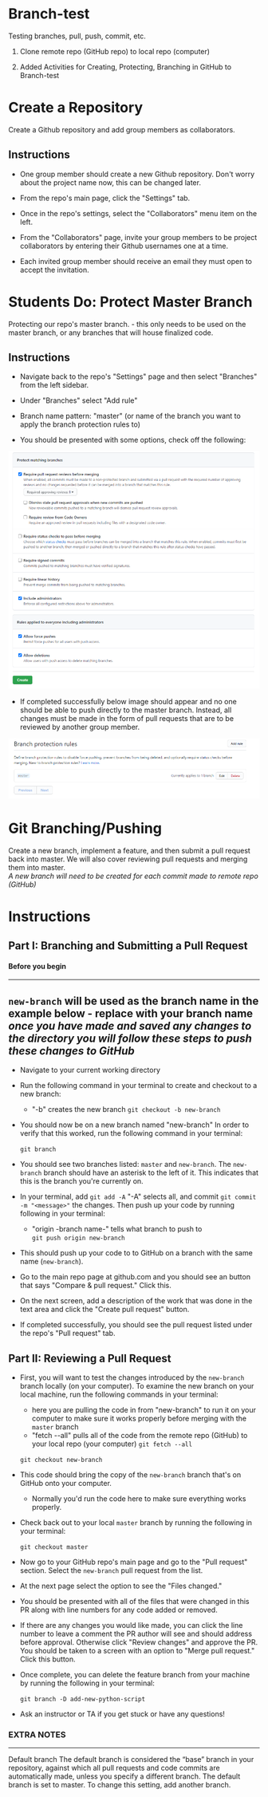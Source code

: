 # Branch-test
Testing branches, pull, push, commit, etc. 

1. Clone remote repo (GitHub repo) to local repo (computer)

2. Added Activities for Creating, Protecting, Branching in GitHub to Branch-test

# Create a Repository

Create a Github repository and add group members as collaborators.

## Instructions

* One group member should create a new Github repository. Don't worry about the project name now, this can be changed later.

* From the repo's main page, click the "Settings" tab.

* Once in the repo's settings, select the "Collaborators" menu item on the left.

* From the "Collaborators" page, invite your group members to be project collaborators by entering their Github usernames one at a time.

* Each invited group member should receive an email they must open to accept the invitation.

# Students Do: Protect Master Branch

Protecting our repo's master branch. - this only needs to be used on the master branch, or any branches that will house finalized code.

## Instructions

* Navigate back to the repo's "Settings" page and then select "Branches" from the left sidebar.

* Under "Branches" select "Add rule"

* Branch name pattern: "master" (or name of the branch you want to apply the branch protection rules to)

* You should be presented with some options, check off the following:

![branch-protection-options](Images/branch-protection-options.png)

* If completed successfully below image should appear and no one should be able to push directly to the master branch. Instead, all changes must be made in the form of pull requests that are to be reviewed by another group member.

![branch-protection-complete](Images/branch-protection-complete.png)


# Git Branching/Pushing

Create a new branch, implement a feature, and then submit a pull request back into master. We will also cover reviewing pull requests and merging them into master.<br>
*A new branch will need to be created for each commit made to remote repo (GitHub)*

# Instructions

## Part I: Branching and Submitting a Pull Request
#### Before you begin
--------
`new-branch` will be used as the branch name in the example below - replace with your branch name<br>
*once you have made and saved any changes to the directory you will follow these steps to push these changes to GitHub*
--------
* Navigate to your current working directory

* Run the following command in your terminal to create and checkout to a new branch:
    * "-b" creates the new branch
  `git checkout -b new-branch`
  
* You should now be on a new branch named "new-branch" In order to verify that this worked, run the following command in your terminal:

  `git branch`

* You should see two branches listed: `master` and `new-branch`. The `new-branch` branch should have an asterisk to the left of it. This indicates that this is the branch you're currently on.

* In your terminal, add `git add -A` "-A" selects all, and commit `git commit -m "<message>"` the changes. Then push up your code by running following in your terminal:
    * "origin -branch name-" tells what branch to push to  
  `git push origin new-branch`

* This should push up your code to to GitHub on a branch with the same name (`new-branch`).

* Go to the main repo page at github.com and you should see an button that says "Compare & pull request." Click this.

* On the next screen, add a description of the work that was done in the text area and click the "Create pull request" button.

* If completed successfully, you should see the pull request listed under the repo's "Pull request" tab.

## Part II: Reviewing a Pull Request

* First, you will want to test the changes introduced by the `new-branch` branch locally (on your computer). To examine the new branch on your local machine, run the following commands in your terminal:
    * here you are pulling the code in from "new-branch" to run it on your computer to make sure it works properly before merging with the `master` branch
    * "fetch --all" pulls all of the code from the remote repo (GitHub) to your local repo (your computer)
  `git fetch --all`

  `git checkout new-branch`

* This code should bring the copy of the `new-branch` branch that's on GitHub onto your computer.

  * Normally you'd run the code here to make sure everything works properly.

* Check back out to your local `master` branch by running the following in your terminal:

  `git checkout master`

* Now go to your GitHub repo's main page and go to the "Pull request" section. Select the `new-branch` pull request from the list.

* At the next page select the option to see the "Files changed."

* You should be presented with all of the files that were changed in this PR along with line numbers for any code added or removed.

* If there are any changes you would like made, you can click the line number to leave a comment the PR author will see and should address before approval. Otherwise click "Review changes" and approve the PR. You should be taken to a screen with an option to "Merge pull request." Click this button.

* Once complete, you can delete the feature branch from your machine by running the following in your terminal:

  `git branch -D add-new-python-script`

* Ask an instructor or TA if you get stuck or have any questions!


### EXTRA NOTES
------
Default branch
The default branch is considered the “base” branch in your repository, against which all pull requests and code commits are automatically made, unless you specify a different branch.
The default branch is set to master. To change this setting, add another branch.
